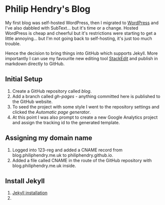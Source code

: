 # Philip Hendry's Blog

My first blog was self-hosted WordPress, then I migrated to [WordPress](http://philiphendry.wordpress.com/) and I've also dabbled with SubText... but it's time or a change. Hosted WordPress is cheap and cheerful but it's restrictions were starting to get a little annoying... but I'm not going back to self-hosting, it's just too much trouble.

Hence the decision to bring things into GitHub which supports Jekyll. More importantly I can use my favourite new editing tool [StackEdit](http://stackedit.io) and publish in markdown directly to GitHub.

## Initial Setup

1. Create a GitHub repository called *blog*.
2. Add a branch called *gh-pages* - anything committed here is published to the GitHub website.
3. To seed the project with some style I went to the repository settings and clicked the *Automatic page generator*.
4. At this point I was also prompt to create a new Google Analytics project and assign the tracking id to the generated template.

## Assigning my domain name

1. Logged into 123-reg and added a CNAME record from blog.philiphendry.me.uk to philiphendry.github.io.
2. Added a file called CNAME in the route of the GitHub repository with blog.philiphendry.me.uk inside.

## Install Jekyll

1. [Jekyll installation](http://jekyllrb.com/docs/installation/)
2. 
